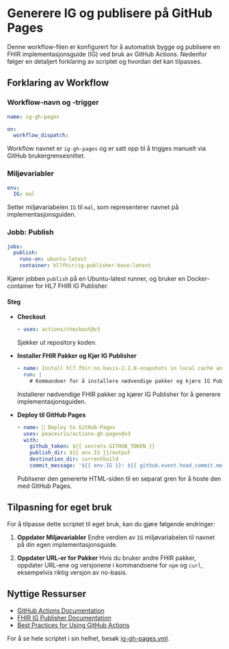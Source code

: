 # Generere IG og publisere på GitHub Pages

Denne workflow-filen er konfigurert for å automatisk bygge og publisere en FHIR implementasjonsguide (IG) ved bruk av GitHub Actions. Nedenfor følger en detaljert forklaring av scriptet og hvordan det kan tilpasses.

## Forklaring av Workflow

### Workflow-navn og -trigger

```yaml
name: ig-gh-pages

on:
  workflow_dispatch:
```

Workflow navnet er `ig-gh-pages` og er satt opp til å trigges manuelt via GitHub brukergrensesnittet.

### Miljøvariabler

```yaml
env:
  IG: mal
```

Setter miljøvariabelen `IG` til `mal`, som representerer navnet på implementasjonsguiden.

### Jobb: Publish

```yaml
jobs:
  publish:
    runs-on: ubuntu-latest
    container: hl7fhir/ig-publisher-base:latest 
```

Kjører jobben `publish` på en Ubuntu-latest runner, og bruker en Docker-container for HL7 FHIR IG Publisher.

#### Steg

- **Checkout**

  ```yaml
  - uses: actions/checkout@v3
  ```

  Sjekker ut repository koden.

- **Installer FHIR Pakker og Kjør IG Publisher**

  ```yaml
  - name: Install hl7.fhir.no.basis-2.2.0-snapshots in local cache and run IG Publisher
    run: |
      # Kommandoer for å installere nødvendige pakker og kjøre IG Publisher
  ```

  Installerer nødvendige FHIR pakker og kjører IG Publisher for å generere implementasjonsguiden.

- **Deploy til GitHub Pages**

  ```yaml
  - name: 🚀 Deploy to GitHub-Pages
    uses: peaceiris/actions-gh-pages@v3
    with:
      github_token: ${{ secrets.GITHUB_TOKEN }}
      publish_dir: ${{ env.IG }}/output
      destination_dir: currentbuild
      commit_message: '${{ env.IG }}: ${{ github.event.head_commit.message }}'
  ```

  Publiserer den genererte HTML-siden til en separat gren for å hoste den med GitHub Pages.

## Tilpasning for eget bruk

For å tilpasse dette scriptet til eget bruk, kan du gjøre følgende endringer:

1. **Oppdater Miljøvariabler**
   Endre verdien av `IG` miljøvariabelen til navnet på din egen implementasjonsguide.

2. **Oppdater URL-er for Pakker**
   Hvis du bruker andre FHIR pakker, oppdater URL-ene og versjonene i kommandoene for `npm` og `curl`, eksempelvis riktig versjon av no-basis.

## Nyttige Ressurser

- [GitHub Actions Documentation](https://docs.github.com/en/actions)
- [FHIR IG Publisher Documentation](https://confluence.hl7.org/display/FHIR/IG+Publisher+Documentation)
- [Best Practices for Using GitHub Actions](https://docs.github.com/en/actions/learn-github-actions/best-practices-for-using-github-actions)

For å se hele scriptet i sin helhet, besøk [ig-gh-pages.yml](https://github.com/HL7Norway/ig-mal/blob/main/.github/workflows/ig-gh-pages.yml).

